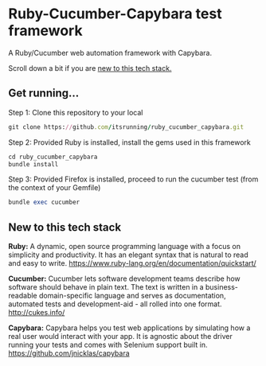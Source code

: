 
# Ruby-Cucumber-Capybara test framework

A Ruby/Cucumber web automation framework with Capybara.

Scroll down a bit if you are [new to this tech stack.](#new-to-this-tech-stack)


## Get running...
Step 1: Clone this repository to your local
```ruby
git clone https://github.com/itsrunning/ruby_cucumber_capybara.git
```

Step 2: Provided Ruby is installed, install the gems used in this framework
```ruby
cd ruby_cucumber_capybara
bundle install
```

Step 3: Provided Firefox is installed, proceed to run the cucumber test (from the context of your Gemfile)
```ruby
bundle exec cucumber
```

## New to this tech stack

**Ruby:** A dynamic, open source programming language with a focus on simplicity and productivity. It has an elegant syntax that is natural to read and easy to write. https://www.ruby-lang.org/en/documentation/quickstart/

**Cucumber:** Cucumber lets software development teams describe how software should behave in plain text. The text is written in a business-readable domain-specific language and serves as documentation, automated tests and development-aid - all rolled into one format. http://cukes.info/

**Capybara:** Capybara helps you test web applications by simulating how a real user would interact with your app. It is agnostic about the driver running your tests and comes with Selenium support built in. https://github.com/jnicklas/capybara


